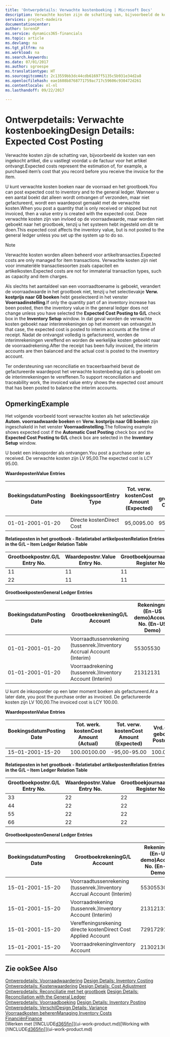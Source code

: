 ```yaml
---
title: 'Ontwerpdetails: Verwachte kostenboeking | Microsoft Docs'
description: Verwachte kosten zijn de schatting van, bijvoorbeeld de kosten van een ingekocht artikel, die u vastlegt voordat u de factuur voor het artikel ontvangt.
services: project-madeira
documentationcenter: 
author: SorenGP
ms.service: dynamics365-financials
ms.topic: article
ms.devlang: na
ms.tgt_pltfrm: na
ms.workload: na
ms.search.keywords: 
ms.date: 07/01/2017
ms.author: sgroespe
ms.translationtype: HT
ms.sourcegitcommit: 2c13559bb3dc44cdb61697f5135c5b931e34d2a8
ms.openlocfilehash: eae1608b8768771759ac717c59606c930472d261
ms.contentlocale: nl-nl
ms.lasthandoff: 09/22/2017

---
```

# <a name="design-details-expected-cost-posting"></a><span data-ttu-id="3a875-103">Ontwerpdetails: Verwachte kostenboeking</span><span class="sxs-lookup"><span data-stu-id="3a875-103">Design Details: Expected Cost Posting</span></span>
<span data-ttu-id="3a875-104">Verwachte kosten zijn de schatting van, bijvoorbeeld de kosten van een ingekocht artikel, die u vastlegt voordat u de factuur voor het artikel ontvangt.</span><span class="sxs-lookup"><span data-stu-id="3a875-104">Expected costs represent the estimation of, for example, a purchased item’s cost that you record before you receive the invoice for the item.</span></span>  

 <span data-ttu-id="3a875-105">U kunt verwachte kosten boeken naar de voorraad en het grootboek.</span><span class="sxs-lookup"><span data-stu-id="3a875-105">You can post expected cost to inventory and to the general ledger.</span></span> <span data-ttu-id="3a875-106">Wanneer u een aantal boekt dat alleen wordt ontvangen of verzonden, maar niet gefactureerd, wordt een waardepost gemaakt met de verwachte kosten.</span><span class="sxs-lookup"><span data-stu-id="3a875-106">When you post a quantity that is only received or shipped but not invoiced, then a value entry is created with the expected cost.</span></span> <span data-ttu-id="3a875-107">Deze verwachte kosten zijn van invloed op de voorraadwaarde, maar worden niet geboekt naar het grootboek, tenzij u het systeem hebt ingesteld om dit te doen.</span><span class="sxs-lookup"><span data-stu-id="3a875-107">This expected cost affects the inventory value, but is not posted to the general ledger unless you set up the system up to do so.</span></span>  

> [!NOTE]  
>  <span data-ttu-id="3a875-108">Verwachte kosten worden alleen beheerd voor artikeltransacties.</span><span class="sxs-lookup"><span data-stu-id="3a875-108">Expected costs are only managed for item transactions.</span></span> <span data-ttu-id="3a875-109">Verwachte kosten zijn niet voor immateriële transactiesoorten zoals capaciteit en artikelkosten.</span><span class="sxs-lookup"><span data-stu-id="3a875-109">Expected costs are not for immaterial transaction types, such as capacity and item charges.</span></span>  

 <span data-ttu-id="3a875-110">Als slechts het aantaldeel van een voorraadtoename is geboekt, verandert de voorraadwaarde in het grootboek niet, tenzij u het selectievakje **Verw. kostprijs naar GB boeken** hebt geselecteerd in het venster **Voorraadinstelling**.</span><span class="sxs-lookup"><span data-stu-id="3a875-110">If only the quantity part of an inventory increase has been posted, then the inventory value in the general ledger does not change unless you have selected the **Expected Cost Posting to G/L** check box in the **Inventory Setup** window.</span></span> <span data-ttu-id="3a875-111">In dat geval worden de verwachte kosten geboekt naar interimrekeningen op het moment van ontvangst.</span><span class="sxs-lookup"><span data-stu-id="3a875-111">In that case, the expected cost is posted to interim accounts at the time of receipt.</span></span> <span data-ttu-id="3a875-112">Nadat de ontvangst volledig is gefactureerd, worden de interimrekeningen vereffend en worden de werkelijke kosten geboekt naar de voorraadrekening.</span><span class="sxs-lookup"><span data-stu-id="3a875-112">After the receipt has been fully invoiced, the interim accounts are then balanced and the actual cost is posted to the inventory account.</span></span>  

 <span data-ttu-id="3a875-113">Ter ondersteuning van reconciliatie en traceerbaarheid bevat de gefactureerde waardepost het verwachte kostenbedrag dat is geboekt om de interimrekeningen te vereffenen.</span><span class="sxs-lookup"><span data-stu-id="3a875-113">To support reconciliation and traceability work, the invoiced value entry shows the expected cost amount that has been posted to balance the interim accounts.</span></span>  

## <a name="example"></a><span data-ttu-id="3a875-114">Opmerking</span><span class="sxs-lookup"><span data-stu-id="3a875-114">Example</span></span>  
 <span data-ttu-id="3a875-115">Het volgende voorbeeld toont verwachte kosten als het selectievakje **Autom. voorraadwaarde boeken** en **Verw. kostprijs naar GB boeken** zijn ingeschakeld in het venster **Voorraadinstelling**.</span><span class="sxs-lookup"><span data-stu-id="3a875-115">The following example shows expected cost if the **Automatic Cost Posting** check box and the **Expected Cost Posting to G/L** check box are selected in the **Inventory Setup** window.</span></span>  

 <span data-ttu-id="3a875-116">U boekt een inkooporder als ontvangen.</span><span class="sxs-lookup"><span data-stu-id="3a875-116">You post a purchase order as received.</span></span> <span data-ttu-id="3a875-117">De verwachte kosten zijn LV 95,00.</span><span class="sxs-lookup"><span data-stu-id="3a875-117">The expected cost is LCY 95.00.</span></span>  

 <span data-ttu-id="3a875-118">**Waardeposten**</span><span class="sxs-lookup"><span data-stu-id="3a875-118">**Value Entries**</span></span>  

|<span data-ttu-id="3a875-119">Boekingsdatum</span><span class="sxs-lookup"><span data-stu-id="3a875-119">Posting Date</span></span>|<span data-ttu-id="3a875-120">Boekingssoort</span><span class="sxs-lookup"><span data-stu-id="3a875-120">Entry Type</span></span>|<span data-ttu-id="3a875-121">Tot. verw. kosten</span><span class="sxs-lookup"><span data-stu-id="3a875-121">Cost Amount (Expected)</span></span>|<span data-ttu-id="3a875-122">Verw. kostn geboekt nr grootbk</span><span class="sxs-lookup"><span data-stu-id="3a875-122">Expected Cost Posted to G/L</span></span>|<span data-ttu-id="3a875-123">Verwachte kosten</span><span class="sxs-lookup"><span data-stu-id="3a875-123">Expected Cost</span></span>|<span data-ttu-id="3a875-124">Artikelpostnr.</span><span class="sxs-lookup"><span data-stu-id="3a875-124">Item Ledger Entry No.</span></span>|<span data-ttu-id="3a875-125">Volgnummer</span><span class="sxs-lookup"><span data-stu-id="3a875-125">Entry No.</span></span>|  
|------------------|----------------|------------------------------|----------------------------------|-------------------|---------------------------|---------------|  
|<span data-ttu-id="3a875-126">01-01-20</span><span class="sxs-lookup"><span data-stu-id="3a875-126">01-01-20</span></span>|<span data-ttu-id="3a875-127">Directe kosten</span><span class="sxs-lookup"><span data-stu-id="3a875-127">Direct Cost</span></span>|<span data-ttu-id="3a875-128">95,00</span><span class="sxs-lookup"><span data-stu-id="3a875-128">95.00</span></span>|<span data-ttu-id="3a875-129">95,00</span><span class="sxs-lookup"><span data-stu-id="3a875-129">95.00</span></span>|<span data-ttu-id="3a875-130">Ja</span><span class="sxs-lookup"><span data-stu-id="3a875-130">Yes</span></span>|<span data-ttu-id="3a875-131">1</span><span class="sxs-lookup"><span data-stu-id="3a875-131">1</span></span>|<span data-ttu-id="3a875-132">1</span><span class="sxs-lookup"><span data-stu-id="3a875-132">1</span></span>|  

 <span data-ttu-id="3a875-133">**Relatieposten in het grootboek - Relatietabel artikelposten**</span><span class="sxs-lookup"><span data-stu-id="3a875-133">**Relation Entries in the G/L – Item Ledger Relation Table**</span></span>  

|<span data-ttu-id="3a875-134">Grootboekpostnr.</span><span class="sxs-lookup"><span data-stu-id="3a875-134">G/L Entry No.</span></span>|<span data-ttu-id="3a875-135">Waardepostnr.</span><span class="sxs-lookup"><span data-stu-id="3a875-135">Value Entry No.</span></span>|<span data-ttu-id="3a875-136">Grootboekjournaalnr.</span><span class="sxs-lookup"><span data-stu-id="3a875-136">G/L Register No.</span></span>|  
|--------------------|---------------------|-----------------------|  
|<span data-ttu-id="3a875-137">1</span><span class="sxs-lookup"><span data-stu-id="3a875-137">1</span></span>|<span data-ttu-id="3a875-138">1</span><span class="sxs-lookup"><span data-stu-id="3a875-138">1</span></span>|<span data-ttu-id="3a875-139">1</span><span class="sxs-lookup"><span data-stu-id="3a875-139">1</span></span>|  
|<span data-ttu-id="3a875-140">2</span><span class="sxs-lookup"><span data-stu-id="3a875-140">2</span></span>|<span data-ttu-id="3a875-141">1</span><span class="sxs-lookup"><span data-stu-id="3a875-141">1</span></span>|<span data-ttu-id="3a875-142">1</span><span class="sxs-lookup"><span data-stu-id="3a875-142">1</span></span>|  

 <span data-ttu-id="3a875-143">**Grootboekposten**</span><span class="sxs-lookup"><span data-stu-id="3a875-143">**General Ledger Entries**</span></span>  

|<span data-ttu-id="3a875-144">Boekingsdatum</span><span class="sxs-lookup"><span data-stu-id="3a875-144">Posting Date</span></span>|<span data-ttu-id="3a875-145">Grootboekrekening</span><span class="sxs-lookup"><span data-stu-id="3a875-145">G/L Account</span></span>|<span data-ttu-id="3a875-146">Rekeningnr. (En-US demo)</span><span class="sxs-lookup"><span data-stu-id="3a875-146">Account No. (En-US Demo)</span></span>|<span data-ttu-id="3a875-147">Bedrag</span><span class="sxs-lookup"><span data-stu-id="3a875-147">Amount</span></span>|<span data-ttu-id="3a875-148">Volgnummer</span><span class="sxs-lookup"><span data-stu-id="3a875-148">Entry No.</span></span>|  
|------------------|------------------|---------------------------------|------------|---------------|  
|<span data-ttu-id="3a875-149">01-01-20</span><span class="sxs-lookup"><span data-stu-id="3a875-149">01-01-20</span></span>|<span data-ttu-id="3a875-150">Voorraadtussenrekening (tussenrek.)</span><span class="sxs-lookup"><span data-stu-id="3a875-150">Inventory Accrual Account (Interim)</span></span>|<span data-ttu-id="3a875-151">5530</span><span class="sxs-lookup"><span data-stu-id="3a875-151">5530</span></span>|<span data-ttu-id="3a875-152">-95,00</span><span class="sxs-lookup"><span data-stu-id="3a875-152">-95.00</span></span>|<span data-ttu-id="3a875-153">2</span><span class="sxs-lookup"><span data-stu-id="3a875-153">2</span></span>|  
|<span data-ttu-id="3a875-154">01-01-20</span><span class="sxs-lookup"><span data-stu-id="3a875-154">01-01-20</span></span>|<span data-ttu-id="3a875-155">Voorraadrekening (tussenrek.)</span><span class="sxs-lookup"><span data-stu-id="3a875-155">Inventory Account (Interim)</span></span>|<span data-ttu-id="3a875-156">2131</span><span class="sxs-lookup"><span data-stu-id="3a875-156">2131</span></span>|<span data-ttu-id="3a875-157">95,00</span><span class="sxs-lookup"><span data-stu-id="3a875-157">95.00</span></span>|<span data-ttu-id="3a875-158">1</span><span class="sxs-lookup"><span data-stu-id="3a875-158">1</span></span>|  

 <span data-ttu-id="3a875-159">U kunt de inkooporder op een later moment boeken als gefactureerd.</span><span class="sxs-lookup"><span data-stu-id="3a875-159">At a later date, you post the purchase order as invoiced.</span></span> <span data-ttu-id="3a875-160">De gefactureerde kosten zijn LV 100,00.</span><span class="sxs-lookup"><span data-stu-id="3a875-160">The invoiced cost is LCY 100.00.</span></span>  

 <span data-ttu-id="3a875-161">**Waardeposten**</span><span class="sxs-lookup"><span data-stu-id="3a875-161">**Value Entries**</span></span>  

|<span data-ttu-id="3a875-162">Boekingsdatum</span><span class="sxs-lookup"><span data-stu-id="3a875-162">Posting Date</span></span>|<span data-ttu-id="3a875-163">Tot. werk. kosten</span><span class="sxs-lookup"><span data-stu-id="3a875-163">Cost Amount (Actual)</span></span>|<span data-ttu-id="3a875-164">Tot. verw. kosten</span><span class="sxs-lookup"><span data-stu-id="3a875-164">Cost Amount (Expected)</span></span>|<span data-ttu-id="3a875-165">Vrd.-waarde geboekt</span><span class="sxs-lookup"><span data-stu-id="3a875-165">Cost Posted to G/L</span></span>|<span data-ttu-id="3a875-166">Verwachte kosten</span><span class="sxs-lookup"><span data-stu-id="3a875-166">Expected Cost</span></span>|<span data-ttu-id="3a875-167">Artikelpostnr.</span><span class="sxs-lookup"><span data-stu-id="3a875-167">Item Ledger Entry No.</span></span>|<span data-ttu-id="3a875-168">Volgnummer</span><span class="sxs-lookup"><span data-stu-id="3a875-168">Entry No.</span></span>|  
|------------------|----------------------------|------------------------------|-------------------------|-------------------|---------------------------|---------------|  
|<span data-ttu-id="3a875-169">15-01-20</span><span class="sxs-lookup"><span data-stu-id="3a875-169">01-15-20</span></span>|<span data-ttu-id="3a875-170">100.00</span><span class="sxs-lookup"><span data-stu-id="3a875-170">100.00</span></span>|<span data-ttu-id="3a875-171">-95,00</span><span class="sxs-lookup"><span data-stu-id="3a875-171">-95.00</span></span>|<span data-ttu-id="3a875-172">100.00</span><span class="sxs-lookup"><span data-stu-id="3a875-172">100.00</span></span>|<span data-ttu-id="3a875-173">Nee</span><span class="sxs-lookup"><span data-stu-id="3a875-173">No</span></span>|<span data-ttu-id="3a875-174">1</span><span class="sxs-lookup"><span data-stu-id="3a875-174">1</span></span>|<span data-ttu-id="3a875-175">2</span><span class="sxs-lookup"><span data-stu-id="3a875-175">2</span></span>|  

 <span data-ttu-id="3a875-176">**Relatieposten in het grootboek - Relatietabel artikelposten**</span><span class="sxs-lookup"><span data-stu-id="3a875-176">**Relation Entries in the G/L – Item Ledger Relation Table**</span></span>  

|<span data-ttu-id="3a875-177">Grootboekpostnr.</span><span class="sxs-lookup"><span data-stu-id="3a875-177">G/L Entry No.</span></span>|<span data-ttu-id="3a875-178">Waardepostnr.</span><span class="sxs-lookup"><span data-stu-id="3a875-178">Value Entry No.</span></span>|<span data-ttu-id="3a875-179">Grootboekjournaalnr.</span><span class="sxs-lookup"><span data-stu-id="3a875-179">G/L Register No.</span></span>|  
|--------------------|---------------------|-----------------------|  
|<span data-ttu-id="3a875-180">3</span><span class="sxs-lookup"><span data-stu-id="3a875-180">3</span></span>|<span data-ttu-id="3a875-181">2</span><span class="sxs-lookup"><span data-stu-id="3a875-181">2</span></span>|<span data-ttu-id="3a875-182">2</span><span class="sxs-lookup"><span data-stu-id="3a875-182">2</span></span>|  
|<span data-ttu-id="3a875-183">4</span><span class="sxs-lookup"><span data-stu-id="3a875-183">4</span></span>|<span data-ttu-id="3a875-184">2</span><span class="sxs-lookup"><span data-stu-id="3a875-184">2</span></span>|<span data-ttu-id="3a875-185">2</span><span class="sxs-lookup"><span data-stu-id="3a875-185">2</span></span>|  
|<span data-ttu-id="3a875-186">5</span><span class="sxs-lookup"><span data-stu-id="3a875-186">5</span></span>|<span data-ttu-id="3a875-187">2</span><span class="sxs-lookup"><span data-stu-id="3a875-187">2</span></span>|<span data-ttu-id="3a875-188">2</span><span class="sxs-lookup"><span data-stu-id="3a875-188">2</span></span>|  
|<span data-ttu-id="3a875-189">6</span><span class="sxs-lookup"><span data-stu-id="3a875-189">6</span></span>|<span data-ttu-id="3a875-190">2</span><span class="sxs-lookup"><span data-stu-id="3a875-190">2</span></span>|<span data-ttu-id="3a875-191">2</span><span class="sxs-lookup"><span data-stu-id="3a875-191">2</span></span>|  

 <span data-ttu-id="3a875-192">**Grootboekposten**</span><span class="sxs-lookup"><span data-stu-id="3a875-192">**General Ledger Entries**</span></span>  

|<span data-ttu-id="3a875-193">Boekingsdatum</span><span class="sxs-lookup"><span data-stu-id="3a875-193">Posting Date</span></span>|<span data-ttu-id="3a875-194">Grootboekrekening</span><span class="sxs-lookup"><span data-stu-id="3a875-194">G/L Account</span></span>|<span data-ttu-id="3a875-195">Rekeningnr. (En-US demo)</span><span class="sxs-lookup"><span data-stu-id="3a875-195">Account No. (En-US Demo)</span></span>|<span data-ttu-id="3a875-196">Bedrag</span><span class="sxs-lookup"><span data-stu-id="3a875-196">Amount</span></span>|<span data-ttu-id="3a875-197">Volgnummer</span><span class="sxs-lookup"><span data-stu-id="3a875-197">Entry No.</span></span>|  
|------------------|------------------|---------------------------------|------------|---------------|  
|<span data-ttu-id="3a875-198">15-01-20</span><span class="sxs-lookup"><span data-stu-id="3a875-198">01-15-20</span></span>|<span data-ttu-id="3a875-199">Voorraadtussenrekening (tussenrek.)</span><span class="sxs-lookup"><span data-stu-id="3a875-199">Inventory Accrual Account (Interim)</span></span>|<span data-ttu-id="3a875-200">5530</span><span class="sxs-lookup"><span data-stu-id="3a875-200">5530</span></span>|<span data-ttu-id="3a875-201">95,00</span><span class="sxs-lookup"><span data-stu-id="3a875-201">95.00</span></span>|<span data-ttu-id="3a875-202">4</span><span class="sxs-lookup"><span data-stu-id="3a875-202">4</span></span>|  
|<span data-ttu-id="3a875-203">15-01-20</span><span class="sxs-lookup"><span data-stu-id="3a875-203">01-15-20</span></span>|<span data-ttu-id="3a875-204">Voorraadrekening (tussenrek.)</span><span class="sxs-lookup"><span data-stu-id="3a875-204">Inventory Account (Interim)</span></span>|<span data-ttu-id="3a875-205">2131</span><span class="sxs-lookup"><span data-stu-id="3a875-205">2131</span></span>|<span data-ttu-id="3a875-206">-95,00</span><span class="sxs-lookup"><span data-stu-id="3a875-206">-95.00</span></span>|<span data-ttu-id="3a875-207">3</span><span class="sxs-lookup"><span data-stu-id="3a875-207">3</span></span>|  
|<span data-ttu-id="3a875-208">15-01-20</span><span class="sxs-lookup"><span data-stu-id="3a875-208">01-15-20</span></span>|<span data-ttu-id="3a875-209">Vereffeningsrekening directe kosten</span><span class="sxs-lookup"><span data-stu-id="3a875-209">Direct Cost Applied Account</span></span>|<span data-ttu-id="3a875-210">7291</span><span class="sxs-lookup"><span data-stu-id="3a875-210">7291</span></span>|<span data-ttu-id="3a875-211">-100</span><span class="sxs-lookup"><span data-stu-id="3a875-211">-100</span></span>|<span data-ttu-id="3a875-212">6</span><span class="sxs-lookup"><span data-stu-id="3a875-212">6</span></span>|  
|<span data-ttu-id="3a875-213">15-01-20</span><span class="sxs-lookup"><span data-stu-id="3a875-213">01-15-20</span></span>|<span data-ttu-id="3a875-214">Voorraadrekening</span><span class="sxs-lookup"><span data-stu-id="3a875-214">Inventory Account</span></span>|<span data-ttu-id="3a875-215">2130</span><span class="sxs-lookup"><span data-stu-id="3a875-215">2130</span></span>|<span data-ttu-id="3a875-216">100</span><span class="sxs-lookup"><span data-stu-id="3a875-216">100</span></span>|<span data-ttu-id="3a875-217">5</span><span class="sxs-lookup"><span data-stu-id="3a875-217">5</span></span>|  

## <a name="see-also"></a><span data-ttu-id="3a875-218">Zie ook</span><span class="sxs-lookup"><span data-stu-id="3a875-218">See Also</span></span>
 <span data-ttu-id="3a875-219">[Ontwerpdetails: Voorraadwaardering](design-details-inventory-costing.md) </span><span class="sxs-lookup"><span data-stu-id="3a875-219">[Design Details: Inventory Costing](design-details-inventory-costing.md) </span></span>  
 <span data-ttu-id="3a875-220">[Ontwerpdetails: Kostenwaardering](design-details-cost-adjustment.md) </span><span class="sxs-lookup"><span data-stu-id="3a875-220">[Design Details: Cost Adjustment](design-details-cost-adjustment.md) </span></span>  
 <span data-ttu-id="3a875-221">[Ontwerpdetails: Reconciliatie met het grootboek](design-details-reconciliation-with-the-general-ledger.md) </span><span class="sxs-lookup"><span data-stu-id="3a875-221">[Design Details: Reconciliation with the General Ledger](design-details-reconciliation-with-the-general-ledger.md) </span></span>  
 <span data-ttu-id="3a875-222">[Ontwerpdetails: Voorraadboeking](design-details-inventory-posting.md) </span><span class="sxs-lookup"><span data-stu-id="3a875-222">[Design Details: Inventory Posting](design-details-inventory-posting.md) </span></span>  
 [<span data-ttu-id="3a875-223">Ontwerpdetails: Verschil</span><span class="sxs-lookup"><span data-stu-id="3a875-223">Design Details: Variance</span></span>](design-details-variance.md)  
 [<span data-ttu-id="3a875-224">Voorraadkosten beheren</span><span class="sxs-lookup"><span data-stu-id="3a875-224">Managing Inventory Costs</span></span>](finance-manage-inventory-costs.md)  
 [<span data-ttu-id="3a875-225">Financiën</span><span class="sxs-lookup"><span data-stu-id="3a875-225">Finance</span></span>](finance.md)  
 <span data-ttu-id="3a875-226">[Werken met [!INCLUDE[d365fin](includes/d365fin_md.md)]](ui-work-product.md)</span><span class="sxs-lookup"><span data-stu-id="3a875-226">[Working with [!INCLUDE[d365fin](includes/d365fin_md.md)]](ui-work-product.md)</span></span>

